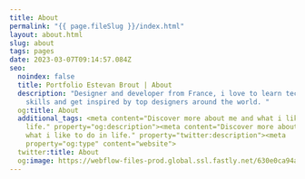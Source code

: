 ```yaml
---
title: About
permalink: "{{ page.fileSlug }}/index.html"
layout: about.html
slug: about
tags: pages
date: 2023-03-07T09:14:57.084Z
seo:
  noindex: false
  title: Portfolio Estevan Brout | About
  description: "Designer and developer from France, i love to learn technical
    skills and get inspired by top designers around the world. "
  og:title: About
  additional_tags: <meta content="Discover more about me and what i like to do in
    life." property="og:description"><meta content="Discover more about me and
    what i like to do in life." property="twitter:description"><meta
    property="og:type" content="website">
  twitter:title: About
  og:image: https://webflow-files-prod.global.ssl.fastly.net/630e0ca94a4625423221f660/6406fae750d228124cec79cc_Estevan%20Brout%20preview.webp
---
```

